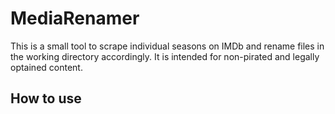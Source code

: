 # MediaRenamer

This is a small tool to scrape individual seasons on IMDb and rename files
in the working directory accordingly. It is intended for non-pirated and
legally optained content. 

## How to use